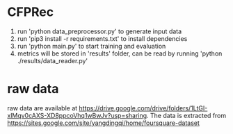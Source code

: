 # CFPRec
1. run 'python data_preprocessor.py' to generate input data
2. run 'pip3 install -r requirements.txt' to install dependencies
3. run 'python main.py' to start training and evaluation
4. metrics will be stored in 'results' folder, can be read by running 'python ./results/data_reader.py'

# raw data
raw data are available at https://drive.google.com/drive/folders/1LtGI-xlMqv0cAXS-XD8ppcoVhq1wBwJv?usp=sharing. The data is extracted from https://sites.google.com/site/yangdingqi/home/foursquare-dataset
